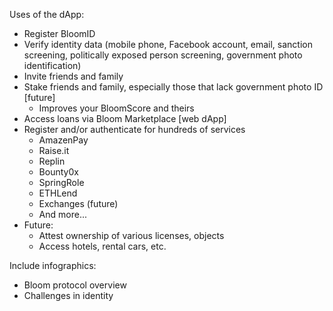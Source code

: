 Uses of the dApp:

- Register BloomID
- Verify identity data (mobile phone, Facebook account, email, sanction screening, politically exposed person screening, government photo identification)
- Invite friends and family
- Stake friends and family, especially those that lack government photo ID [future]
  - Improves your BloomScore and theirs
- Access loans via Bloom Marketplace [web dApp]
- Register and/or authenticate for hundreds of services
  - AmazenPay
  - Raise.it
  - Replin
  - Bounty0x
  - SpringRole
  - ETHLend
  - Exchanges (future)
  - And more...
- Future:
  - Attest ownership of various licenses, objects
  - Access hotels, rental cars, etc.

Include infographics:
  - Bloom protocol overview
  - Challenges in identity
